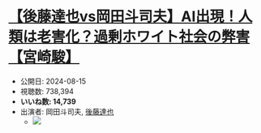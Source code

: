 # [【後藤達也vs岡田斗司夫】AI出現！人類は老害化？過剰ホワイト社会の弊害【宮崎駿】](https://www.youtube.com/watch?v=aHfLArP4Q_8)
-   公開日: 2024-08-15
-   視聴数: 738,394
-   **いいね数: 14,739**
-   出演者: 岡田斗司夫, [後藤達也](/rehacq_fan/people/後藤達也 "wikilink")
    - [![](https://img.youtube.com/vi/aHfLArP4Q_8/hqdefault.jpg)](https://www.youtube.com/watch?v=aHfLArP4Q_8)
